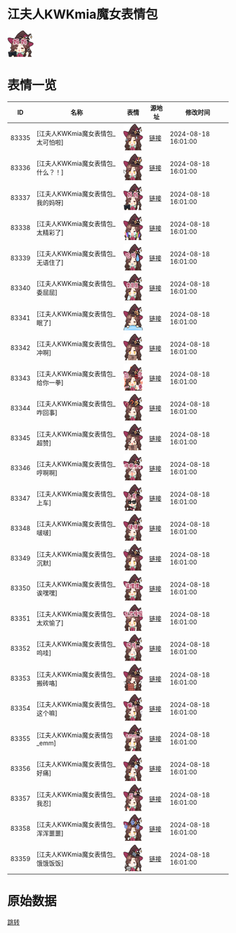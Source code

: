 # 江夫人KWKmia魔女表情包

<img src="./cover.png" height="60" alt="cover" />

# 表情一览

|ID|名称|表情|源地址|修改时间|
|----|----|----|----|----|
|83335|[江夫人KWKmia魔女表情包_太可怕啦]|<img src="./pic/083335_%5B江夫人KWKmia魔女表情包_太可怕啦%5D.png" height="60" alt="太可怕啦"/>|[链接](https://i0.hdslb.com/bfs/garb/291a3789b19226f12a165845e5e3be2d85a5691b.png)|2024-08-18 16:01:00|
|83336|[江夫人KWKmia魔女表情包_什么？！]|<img src="./pic/083336_%5B江夫人KWKmia魔女表情包_什么？！%5D.png" height="60" alt="什么？！"/>|[链接](https://i0.hdslb.com/bfs/garb/1275364c8119fa18f5d63d229c3b51c06df46b3c.png)|2024-08-18 16:01:00|
|83337|[江夫人KWKmia魔女表情包_我的妈呀]|<img src="./pic/083337_%5B江夫人KWKmia魔女表情包_我的妈呀%5D.png" height="60" alt="我的妈呀"/>|[链接](https://i0.hdslb.com/bfs/garb/097e767c7464f7767a060e48b9dbdb67e0bb45f8.png)|2024-08-18 16:01:00|
|83338|[江夫人KWKmia魔女表情包_太精彩了]|<img src="./pic/083338_%5B江夫人KWKmia魔女表情包_太精彩了%5D.png" height="60" alt="太精彩了"/>|[链接](https://i0.hdslb.com/bfs/garb/ce0a9d19ffba7bfb70941184db99f8a0d53a800c.png)|2024-08-18 16:01:00|
|83339|[江夫人KWKmia魔女表情包_无语住了]|<img src="./pic/083339_%5B江夫人KWKmia魔女表情包_无语住了%5D.png" height="60" alt="无语住了"/>|[链接](https://i0.hdslb.com/bfs/garb/77c80300bb4b67e2a36b8b3200e27cfbb30f20a3.png)|2024-08-18 16:01:00|
|83340|[江夫人KWKmia魔女表情包_委屈屈]|<img src="./pic/083340_%5B江夫人KWKmia魔女表情包_委屈屈%5D.png" height="60" alt="委屈屈"/>|[链接](https://i0.hdslb.com/bfs/garb/d59f5ee0e387bb00b37d56553b0dd8046a7ecb2a.png)|2024-08-18 16:01:00|
|83341|[江夫人KWKmia魔女表情包_眠了]|<img src="./pic/083341_%5B江夫人KWKmia魔女表情包_眠了%5D.png" height="60" alt="眠了"/>|[链接](https://i0.hdslb.com/bfs/garb/bd7e17248720e65de11dd77f77878ba97a0d5169.png)|2024-08-18 16:01:00|
|83342|[江夫人KWKmia魔女表情包_冲啊]|<img src="./pic/083342_%5B江夫人KWKmia魔女表情包_冲啊%5D.png" height="60" alt="冲啊"/>|[链接](https://i0.hdslb.com/bfs/garb/ed3e5d413c5cf99b4cbc7d8139e5afd289879d6e.png)|2024-08-18 16:01:00|
|83343|[江夫人KWKmia魔女表情包_给你一拳]|<img src="./pic/083343_%5B江夫人KWKmia魔女表情包_给你一拳%5D.png" height="60" alt="给你一拳"/>|[链接](https://i0.hdslb.com/bfs/garb/8e452f6be021231499e92736f25248f507ea39ee.png)|2024-08-18 16:01:00|
|83344|[江夫人KWKmia魔女表情包_咋回事]|<img src="./pic/083344_%5B江夫人KWKmia魔女表情包_咋回事%5D.png" height="60" alt="咋回事"/>|[链接](https://i0.hdslb.com/bfs/garb/6bd2a27506c85068fdc4cbbd83a16d8b01fe60b3.png)|2024-08-18 16:01:00|
|83345|[江夫人KWKmia魔女表情包_超赞]|<img src="./pic/083345_%5B江夫人KWKmia魔女表情包_超赞%5D.png" height="60" alt="超赞"/>|[链接](https://i0.hdslb.com/bfs/garb/cac409df058f4c44b5fb1428f29cfd5be55f3ab3.png)|2024-08-18 16:01:00|
|83346|[江夫人KWKmia魔女表情包_哼啊啊]|<img src="./pic/083346_%5B江夫人KWKmia魔女表情包_哼啊啊%5D.png" height="60" alt="哼啊啊"/>|[链接](https://i0.hdslb.com/bfs/garb/813dc16bc62b87cbc6e5168e4fb252d6b1c279d3.png)|2024-08-18 16:01:00|
|83347|[江夫人KWKmia魔女表情包_上车]|<img src="./pic/083347_%5B江夫人KWKmia魔女表情包_上车%5D.png" height="60" alt="上车"/>|[链接](https://i0.hdslb.com/bfs/garb/fb53e6f67e12e5099f2833e917b258ca684e9c3b.png)|2024-08-18 16:01:00|
|83348|[江夫人KWKmia魔女表情包_啵啵]|<img src="./pic/083348_%5B江夫人KWKmia魔女表情包_啵啵%5D.png" height="60" alt="啵啵"/>|[链接](https://i0.hdslb.com/bfs/garb/70a44d181230d97537e607273cd25862edbbffd4.png)|2024-08-18 16:01:00|
|83349|[江夫人KWKmia魔女表情包_沉默]|<img src="./pic/083349_%5B江夫人KWKmia魔女表情包_沉默%5D.png" height="60" alt="沉默"/>|[链接](https://i0.hdslb.com/bfs/garb/14b82d02c928c9f706ecd4d8d646cdbb492f9b15.png)|2024-08-18 16:01:00|
|83350|[江夫人KWKmia魔女表情包_诶嘿嘿]|<img src="./pic/083350_%5B江夫人KWKmia魔女表情包_诶嘿嘿%5D.png" height="60" alt="诶嘿嘿"/>|[链接](https://i0.hdslb.com/bfs/garb/7ff48f19ba1d57e665247aeb7dc1b71522788f47.png)|2024-08-18 16:01:00|
|83351|[江夫人KWKmia魔女表情包_太欢愉了]|<img src="./pic/083351_%5B江夫人KWKmia魔女表情包_太欢愉了%5D.png" height="60" alt="太欢愉了"/>|[链接](https://i0.hdslb.com/bfs/garb/daffebd7ea59bb624ef2f24e305ce574c337d72c.png)|2024-08-18 16:01:00|
|83352|[江夫人KWKmia魔女表情包_呜哇]|<img src="./pic/083352_%5B江夫人KWKmia魔女表情包_呜哇%5D.png" height="60" alt="呜哇"/>|[链接](https://i0.hdslb.com/bfs/garb/d9826dc2be903336d1d5cb19ceb1a8f7516c2be2.png)|2024-08-18 16:01:00|
|83353|[江夫人KWKmia魔女表情包_搬砖咯]|<img src="./pic/083353_%5B江夫人KWKmia魔女表情包_搬砖咯%5D.png" height="60" alt="搬砖咯"/>|[链接](https://i0.hdslb.com/bfs/garb/4f2af48f1639e52ebef2f96393d9e34de5851c9b.png)|2024-08-18 16:01:00|
|83354|[江夫人KWKmia魔女表情包_这个嘛]|<img src="./pic/083354_%5B江夫人KWKmia魔女表情包_这个嘛%5D.png" height="60" alt="这个嘛"/>|[链接](https://i0.hdslb.com/bfs/garb/203ba44d01b168e69d349060c4ed2615da9ef75a.png)|2024-08-18 16:01:00|
|83355|[江夫人KWKmia魔女表情包_emm]|<img src="./pic/083355_%5B江夫人KWKmia魔女表情包_emm%5D.png" height="60" alt="emm"/>|[链接](https://i0.hdslb.com/bfs/garb/d1dd81ba44d01fb51b9ba2bf0f0c4f7be6ec9054.png)|2024-08-18 16:01:00|
|83356|[江夫人KWKmia魔女表情包_好痛]|<img src="./pic/083356_%5B江夫人KWKmia魔女表情包_好痛%5D.png" height="60" alt="好痛"/>|[链接](https://i0.hdslb.com/bfs/garb/8acddb6a4375b04673737bdeb2a3dec7de187dbf.png)|2024-08-18 16:01:00|
|83357|[江夫人KWKmia魔女表情包_我忍]|<img src="./pic/083357_%5B江夫人KWKmia魔女表情包_我忍%5D.png" height="60" alt="我忍"/>|[链接](https://i0.hdslb.com/bfs/garb/0065ec87a762ced36c015981ab0a2dd60c6bf376.png)|2024-08-18 16:01:00|
|83358|[江夫人KWKmia魔女表情包_浑浑噩噩]|<img src="./pic/083358_%5B江夫人KWKmia魔女表情包_浑浑噩噩%5D.png" height="60" alt="浑浑噩噩"/>|[链接](https://i0.hdslb.com/bfs/garb/21674a63de7594a43f7ad6e3916e7fe7ff933e1c.png)|2024-08-18 16:01:00|
|83359|[江夫人KWKmia魔女表情包_饿饿饭饭]|<img src="./pic/083359_%5B江夫人KWKmia魔女表情包_饿饿饭饭%5D.png" height="60" alt="饿饿饭饭"/>|[链接](https://i0.hdslb.com/bfs/garb/0c0d2ced31b1a3e95e4eebc517a9f6f3fb46127c.png)|2024-08-18 16:01:00|

# 原始数据

[跳转](./raw.json)

